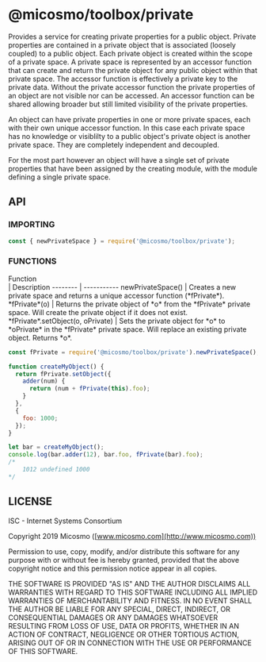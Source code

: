# @micosmo/toolbox/private

Provides a service for creating private properties for a public object. Private properties are contained in a private object that is associated (loosely coupled) to a public object. Each private object is created within the scope of a private space. A private space is represented by an accessor function that can create and return the private object for any public object within that private space. The accessor function is effectively a private key to the private data. Without the private accessor function the private properties of an object are not visible nor can be accessed. An accessor function can be shared allowing broader but still limited visibility of the private properties.

An object can have private properties in one or more private spaces, each with their own unique accessor function. In this case each private space has no knowledge or visiblilty to a public object's private object is another private space. They are completely independent and decoupled.

For the most part however an object will have a single set of private properties that have been assigned by the creating module, with the module defining a single private space.

## API

### IMPORTING

```javascript
const { newPrivateSpace } = require('@micosmo/toolbox/private');
```

### FUNCTIONS

<div style="width:175px">Function</div> | Description
-------- | -----------
newPrivateSpace() | Creates a new private space and returns a unique accessor function (*fPrivate*).
*fPrivate*(o) | Returns the private object of *o* from the *fPrivate* private space. Will create the private object if it does not exist.
*fPrivate*.setObject(o, oPrivate) | Sets the private object for *o* to *oPrivate* in the *fPrivate* private space. Will replace an existing private object. Returns *o*.

```javascript
const fPrivate = require('@micosmo/toolbox/private').newPrivateSpace();

function createMyObject() {
  return fPrivate.setObject({
    adder(num) {
      return (num + fPrivate(this).foo);
    }
  },
  {
    foo: 1000;
  });
}

let bar = createMyObject();
console.log(bar.adder(12), bar.foo, fPrivate(bar).foo);
/*
    1012 undefined 1000
*/
```

## LICENSE

ISC - Internet Systems Consortium

Copyright 2019 Micosmo ([www.micosmo.com](http://www.micosmo.com))

Permission to use, copy, modify, and/or distribute this software for any purpose with or without fee is hereby granted, provided that the above copyright notice and this permission notice appear in all copies.

THE SOFTWARE IS PROVIDED "AS IS" AND THE AUTHOR DISCLAIMS ALL WARRANTIES WITH REGARD TO THIS SOFTWARE INCLUDING ALL IMPLIED WARRANTIES OF MERCHANTABILITY AND FITNESS. IN NO EVENT SHALL THE AUTHOR BE LIABLE FOR ANY SPECIAL, DIRECT, INDIRECT, OR CONSEQUENTIAL DAMAGES OR ANY DAMAGES WHATSOEVER RESULTING FROM LOSS OF USE, DATA OR PROFITS, WHETHER IN AN ACTION OF CONTRACT, NEGLIGENCE OR OTHER TORTIOUS ACTION, ARISING OUT OF OR IN CONNECTION WITH THE USE OR PERFORMANCE OF THIS SOFTWARE.
